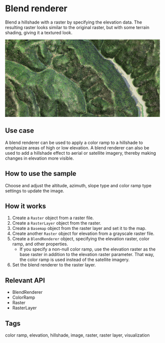 # Blend renderer

Blend a hillshade with a raster by specifying the elevation data. The resulting raster looks similar to the original raster, but with some terrain shading, giving it a textured look.

![Image of blend renderer](BlendRenderer.png)

## Use case

A blend renderer can be used to apply a color ramp to a hillshade to emphasize areas of high or low elevation. A blend renderer can also be used to add a hillshade effect to aerial or satellite imagery, thereby making changes in elevation more visible.

## How to use the sample

Choose and adjust the altitude, azimuth, slope type and color ramp type settings to update the image.

## How it works

1. Create a `Raster` object from a raster file.
2. Create a `RasterLayer` object from the raster.
3. Create a `Basemap` object from the raster layer and set it to the map.
4. Create another `Raster` object for elevation from a grayscale raster file.
5. Create a `BlendRenderer` object, specifying the elevation raster, color ramp, and other properties.
	- If you specify a non-null color ramp, use the elevation raster as the base raster in addition to the elevation raster parameter. That way, the color ramp is used instead of the satellite imagery.
6. Set the blend renderer to the raster layer.

## Relevant API

* BlendRenderer
* ColorRamp
* Raster
* RasterLayer

## Tags

color ramp, elevation, hillshade, image, raster, raster layer, visualization